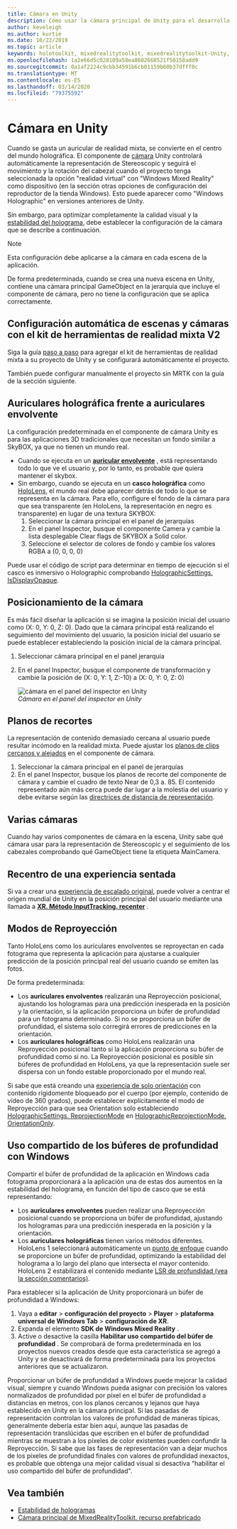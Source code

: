 ```yaml
---
title: Cámara en Unity
description: Cómo usar la cámara principal de Unity para el desarrollo de la realidad mixta de Windows para realizar la representación holográfica
author: keveleigh
ms.author: kurtie
ms.date: 10/22/2019
ms.topic: article
keywords: holotoolkit, mixedrealitytoolkit, mixedrealitytoolkit-Unity, representación holográfica, Holographic, envolvente, punto de enfoque, búfer de profundidad, solo orientación, posicional, opaco, transparente, clip
ms.openlocfilehash: 1a2e66d5c028109a58ea8682668521f50158add9
ms.sourcegitcommit: 0a1af2224c9cbb34591b6cb01159b60b37dfff0c
ms.translationtype: MT
ms.contentlocale: es-ES
ms.lasthandoff: 03/14/2020
ms.locfileid: "79375592"
---
```

# <a name="camera-in-unity"></a>Cámara en Unity

Cuando se gasta un auricular de realidad mixta, se convierte en el centro del mundo holográfica. El componente de [cámara](https://docs.unity3d.com/Manual/class-Camera.html) Unity controlará automáticamente la representación de Stereoscopic y seguirá el movimiento y la rotación del cabezal cuando el proyecto tenga seleccionada la opción "realidad virtual" con "Windows Mixed Reality" como dispositivo (en la sección otras opciones de configuración del reproductor de la tienda Windows). Esto puede aparecer como "Windows Holographic" en versiones anteriores de Unity.

Sin embargo, para optimizar completamente la calidad visual y la [estabilidad del holograma](hologram-stability.md), debe establecer la configuración de la cámara que se describe a continuación.

>[!NOTE]
>Esta configuración debe aplicarse a la cámara en cada escena de la aplicación.
>
>De forma predeterminada, cuando se crea una nueva escena en Unity, contiene una cámara principal GameObject en la jerarquía que incluye el componente de cámara, pero no tiene la configuración que se aplica correctamente.

## <a name="automatic-scene-and-camera-setup-with-mixed-reality-toolkit-v2"></a>Configuración automática de escenas y cámaras con el kit de herramientas de realidad mixta V2

Siga la guía [paso a paso](https://microsoft.github.io/MixedRealityToolkit-Unity/Documentation/GettingStartedWithTheMRTK.html) para agregar el kit de herramientas de realidad mixta a su proyecto de Unity y se configurará automáticamente el proyecto.

También puede configurar manualmente el proyecto sin MRTK con la guía de la sección siguiente.

## <a name="holographic-vs-immersive-headsets"></a>Auriculares holográfica frente a auriculares envolvente

La configuración predeterminada en el componente de cámara Unity es para las aplicaciones 3D tradicionales que necesitan un fondo similar a SkyBOX, ya que no tienen un mundo real.

* Cuando se ejecuta en un **[auricular envolvente](immersive-headset-hardware-details.md)** , está representando todo lo que ve el usuario y, por lo tanto, es probable que quiera mantener el skybox.
* Sin embargo, cuando se ejecuta en un **casco holográfica** como [HoloLens](hololens-hardware-details.md), el mundo real debe aparecer detrás de todo lo que se representa en la cámara. Para ello, configure el fondo de la cámara para que sea transparente (en HoloLens, la representación en negro es transparente) en lugar de una textura SKYBOX:
    1. Seleccionar la cámara principal en el panel de jerarquías
    2. En el panel Inspector, busque el componente Camera y cambie la lista desplegable Clear flags de SKYBOX a Solid color.
    3. Seleccione el selector de colores de fondo y cambie los valores RGBA a (0, 0, 0, 0)

Puede usar el código de script para determinar en tiempo de ejecución si el casco es inmersivo o Holographic comprobando [HolographicSettings. IsDisplayOpaque](https://docs.unity3d.com/ScriptReference/XR.WSA.HolographicSettings.IsDisplayOpaque.html).

## <a name="positioning-the-camera"></a>Posicionamiento de la cámara

Es más fácil diseñar la aplicación si se imagina la posición inicial del usuario como (X: 0, Y: 0, Z: 0). Dado que la cámara principal está realizando el seguimiento del movimiento del usuario, la posición inicial del usuario se puede establecer estableciendo la posición inicial de la cámara principal.

1. Seleccionar cámara principal en el panel jerarquía
2. En el panel Inspector, busque el componente de transformación y cambie la posición de (X: 0, Y: 1, Z:-10) a (X: 0, Y: 0, Z: 0)

   ![cámara en el panel del inspector en Unity](images/maincamera-350px.png)  
   *Cámara en el panel del inspector en Unity*

## <a name="clip-planes"></a>Planos de recortes

La representación de contenido demasiado cercana al usuario puede resultar incómodo en la realidad mixta. Puede ajustar los [planos de clips cercanos y alejados](hologram-stability.md#hologram-render-distances) en el componente de cámara.

1. Seleccionar la cámara principal en el panel de jerarquías
2. En el panel Inspector, busque los planos de recorte del componente de cámara y cambie el cuadro de texto Near de 0,3 a. 85. El contenido representado aún más cerca puede dar lugar a la molestia del usuario y debe evitarse según las [directrices de distancia de representación](hologram-stability.md#hologram-render-distances).

## <a name="multiple-cameras"></a>Varias cámaras

Cuando hay varios componentes de cámara en la escena, Unity sabe qué cámara usar para la representación de Stereoscopic y el seguimiento de los cabezales comprobando qué GameObject tiene la etiqueta MainCamera.

## <a name="recentering-a-seated-experience"></a>Recentro de una experiencia sentada

Si va a crear una [experiencia de escalado original](coordinate-systems.md), puede volver a centrar el origen mundial de Unity en la posición principal del usuario mediante una llamada a **[XR. Método InputTracking. recenter](https://docs.unity3d.com/ScriptReference/XR.InputTracking.Recenter.html)** .

## <a name="reprojection-modes"></a>Modos de Reproyección

Tanto HoloLens como los auriculares envolventes se reproyectan en cada fotograma que representa la aplicación para ajustarse a cualquier predicción de la posición principal real del usuario cuando se emiten las fotos.

De forma predeterminada:

* Los **auriculares envolventes** realizarán una Reproyección posicional, ajustando los hologramas para una predicción inesperada en la posición y la orientación, si la aplicación proporciona un búfer de profundidad para un fotograma determinado.  Si no se proporciona un búfer de profundidad, el sistema solo corregirá errores de predicciones en la orientación.
* Los **auriculares holográficas** como HoloLens realizarán una Reproyección posicional tanto si la aplicación proporciona su búfer de profundidad como si no.  La Reproyección posicional es posible sin búferes de profundidad en HoloLens, ya que la representación suele ser dispersa con un fondo estable proporcionado por el mundo real.

Si sabe que está creando una [experiencia de solo orientación](coordinate-systems-in-unity.md#building-an-orientation-only-or-seated-scale-experience) con contenido rígidomente bloqueado por el cuerpo (por ejemplo, contenido de vídeo de 360 grados), puede establecer explícitamente el modo de Reproyección para que sea Orientation solo estableciendo [HolographicSettings. ReprojectionMode](https://docs.unity3d.com/ScriptReference/XR.WSA.HolographicSettings.ReprojectionMode.html) en [HolographicReprojectionMode. OrientationOnly](https://docs.unity3d.com/ScriptReference/XR.WSA.HolographicSettings.HolographicReprojectionMode.html).

## <a name="sharing-your-depth-buffers-with-windows"></a>Uso compartido de los búferes de profundidad con Windows

Compartir el búfer de profundidad de la aplicación en Windows cada fotograma proporcionará a la aplicación una de estas dos aumentos en la estabilidad del holograma, en función del tipo de casco que se está representando:

* Los **auriculares envolventes** pueden realizar una Reproyección posicional cuando se proporciona un búfer de profundidad, ajustando los hologramas para una predicción inesperada en la posición y la orientación.
* Los **auriculares holográficas** tienen varios métodos diferentes. HoloLens 1 seleccionará automáticamente un [punto de enfoque](focus-point-in-unity.md) cuando se proporcione un búfer de profundidad, optimizando la estabilidad del holograma a lo largo del plano que intersecta el mayor contenido. HoloLens 2 estabilizará el contenido mediante [LSR de profundidad (vea la sección comentarios)](https://docs.microsoft.com/uwp/api/windows.graphics.holographic.holographiccamerarenderingparameters.setfocuspoint).

Para establecer si la aplicación de Unity proporcionará un búfer de profundidad a Windows:

1. Vaya a **editar** > **configuración del proyecto** > **Player** > **plataforma universal de Windows Tab** > **configuración de XR**.
2. Expanda el elemento **SDK de Windows Mixed Reality** .
3. Active o desactive la casilla **Habilitar uso compartido del búfer de profundidad** .  Se comprobará de forma predeterminada en los proyectos nuevos creados desde que esta característica se agregó a Unity y se desactivará de forma predeterminada para los proyectos anteriores que se actualizaron.

Proporcionar un búfer de profundidad a Windows puede mejorar la calidad visual, siempre y cuando Windows pueda asignar con precisión los valores normalizados de profundidad por píxel en el búfer de profundidad a distancias en metros, con los planos cercanos y lejanos que haya establecido en Unity en la cámara principal.  Si las pasadas de representación controlan los valores de profundidad de maneras típicas, generalmente debería estar bien aquí, aunque las pasadas de representación translúcidas que escriben en el búfer de profundidad mientras se muestran a los píxeles de color existentes pueden confundir la Reproyección.  Si sabe que las fases de representación van a dejar muchos de los píxeles de profundidad finales con valores de profundidad inexactos, es probable que obtenga una mejor calidad visual si desactiva "habilitar el uso compartido del búfer de profundidad".

## <a name="see-also"></a>Vea también

* [Estabilidad de hologramas](hologram-stability.md)
* [Cámara principal de MixedRealityToolkit. recurso prefabricado](https://github.com/Microsoft/MixedRealityToolkit-Unity/tree/htk_release/Assets/HoloToolkit/Input/Prefabs)
